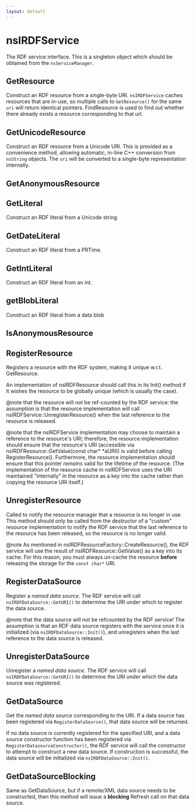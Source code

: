 ```yaml
---
layout: default
---
```


# nsIRDFService #

The RDF service interface. This is a singleton object which should be
obtained from the <code>nsServiceManager</code>.


## GetResource ##

Construct an RDF resource from a single-byte URI. <code>nsIRDFService</code>
caches resources that are in-use, so multiple calls to <code>GetResource()</code>
for the same <code>uri</code> will return identical pointers. FindResource
is used to find out whether there already exists a resource corresponding to that url.


## GetUnicodeResource ##

Construct an RDF resource from a Unicode URI. This is provided
as a convenience method, allowing automatic, in-line C++
conversion from <code>nsString</code> objects. The <code>uri</code> will
be converted to a single-byte representation internally.


## GetAnonymousResource ##

## GetLiteral ##

Construct an RDF literal from a Unicode string.


## GetDateLiteral ##

Construct an RDF literal from a PRTime.


## GetIntLiteral ##

Construct an RDF literal from an int.


## getBlobLiteral ##

Construct an RDF literal from a data blob


## IsAnonymousResource ##

## RegisterResource ##

Registers a resource with the RDF system, making it unique w.r.t.
GetResource.

An implementation of nsIRDFResource should call this in its
Init() method if it wishes the resource to be globally unique
(which is usually the case).

@note that the resource will <i>not</i> be ref-counted by the
RDF service: the assumption is that the resource implementation
will call nsIRDFService::UnregisterResource() when the last
reference to the resource is released.

@note that the nsIRDFService implementation may choose to
maintain a reference to the resource's URI; therefore, the
resource implementation should ensure that the resource's URI
(accessible via nsIRDFResource::GetValue(const char* *aURI)) is
valid before calling RegisterResource(). Furthermore, the
resource implementation should ensure that this pointer
<i>remains</i> valid for the lifetime of the resource. (The
implementation of the resource cache in nsIRDFService uses the
URI maintained "internally" in the resource as a key into the
cache rather than copying the resource URI itself.)


## UnregisterResource ##

Called to notify the resource manager that a resource is no
longer in use. This method should only be called from the
destructor of a "custom" resource implementation to notify the
RDF service that the last reference to the resource has been
released, so the resource is no longer valid.

@note As mentioned in nsIRDFResourceFactory::CreateResource(),
the RDF service will use the result of
nsIRDFResource::GetValue() as a key into its cache. For this
reason, you must always un-cache the resource <b>before</b>
releasing the storage for the <code>const char*</code> URI.


## RegisterDataSource ##

Register a <i>named data source</i>. The RDF service will call
<code>nsIRDFDataSource::GetURI()</code> to determine the URI under
which to register the data source.

@note that the data source will <i>not</i> be refcounted by the
RDF service! The assumption is that an RDF data source
registers with the service once it is initialized (via
<code>nsIRDFDataSource::Init()</code>), and unregisters when the
last reference to the data source is released.


## UnregisterDataSource ##

Unregister a <i>named data source</i>. The RDF service will call
<code>nsIRDFDataSource::GetURI()</code> to determine the URI under which the
data source was registered.


## GetDataSource ##

Get the <i>named data source</i> corresponding to the URI. If a data
source has been registered via <code>RegisterDataSource()</code>, that
data source will be returned.

If no data source is currently
registered for the specified URI, and a data source <i>constructor</i>
function has been registered via <code>RegisterDatasourceConstructor()</code>,
the RDF service will call the constructor to attempt to construct a
new data source. If construction is successful, the data source will
be initialized via <code>nsIRDFDataSource::Init()</code>.


## GetDataSourceBlocking ##

Same as GetDataSource, but if a remote/XML data source needs to be
constructed, then this method will issue a <b>blocking</b> Refresh
call on that data source.

